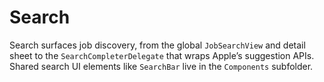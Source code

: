 # Search

Search surfaces job discovery, from the global `JobSearchView` and detail sheet to the `SearchCompleterDelegate` that wraps Apple’s suggestion APIs. Shared search UI elements like `SearchBar` live in the `Components` subfolder.
